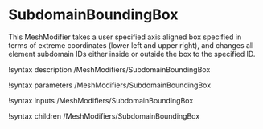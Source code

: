 # SubdomainBoundingBox

This MeshModifier takes a user specified axis aligned box specified in terms of extreme coordinates (lower left and upper right), and changes all element subdomain IDs either inside or outside the box to the specified ID.

!syntax description /MeshModifiers/SubdomainBoundingBox

!syntax parameters /MeshModifiers/SubdomainBoundingBox

!syntax inputs /MeshModifiers/SubdomainBoundingBox

!syntax children /MeshModifiers/SubdomainBoundingBox
